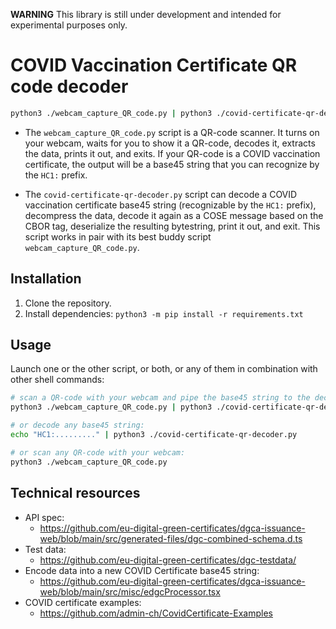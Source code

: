 **WARNING** This library is still under development and intended for experimental purposes only.

# COVID Vaccination Certificate QR code decoder

```sh
python3 ./webcam_capture_QR_code.py | python3 ./covid-certificate-qr-decoder.py
```

* The `webcam_capture_QR_code.py` script is a QR-code scanner. It turns on your webcam, waits for you to show it a QR-code, decodes it, extracts the data, prints it out, and exits. If your QR-code is a COVID vaccination certificate, the output will be a base45 string that you can recognize by the `HC1:` prefix.

* The `covid-certificate-qr-decoder.py` script can decode a COVID vaccination certificate base45 string (recognizable by the `HC1:` prefix), decompress the data, decode it again as a COSE message based on the CBOR tag, deserialize the resulting bytestring, print it out, and exit. This script works in pair with its best buddy script `webcam_capture_QR_code.py`.

## Installation

1. Clone the repository.
2. Install dependencies: `python3 -m pip install -r requirements.txt`

## Usage

Launch one or the other script, or both, or any of them in combination with other shell commands:

```sh
# scan a QR-code with your webcam and pipe the base45 string to the decoder:
python3 ./webcam_capture_QR_code.py | python3 ./covid-certificate-qr-decoder.py

# or decode any base45 string:
echo "HC1:........." | python3 ./covid-certificate-qr-decoder.py

# or scan any QR-code with your webcam:
python3 ./webcam_capture_QR_code.py
```

## Technical resources

- API spec:
    - https://github.com/eu-digital-green-certificates/dgca-issuance-web/blob/main/src/generated-files/dgc-combined-schema.d.ts
- Test data:
    - https://github.com/eu-digital-green-certificates/dgc-testdata/
- Encode data into a new COVID Certificate base45 string:
    - https://github.com/eu-digital-green-certificates/dgca-issuance-web/blob/main/src/misc/edgcProcessor.tsx
- COVID certificate examples:
    - https://github.com/admin-ch/CovidCertificate-Examples
